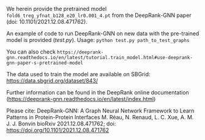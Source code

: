 We herein provide the pretrained model `fold6_treg_yfnat_b128_e20_lr0.001_4.pt` from the DeepRank-GNN paper (doi: 10.1101/2021.12.08.471762).

An example of code to run DeepRank-GNN on new data with the pre-trained model is provided (*test.py*).
Usage: 
`python test.py path_to_test_graphs`

You can also check `https://deeprank-gnn.readthedocs.io/en/latest/tutorial.train_model.html#use-deeprank-gnn-paper-s-pretrained-model`

The data used to train the model are available on SBGrid:  https://data.sbgrid.org/dataset/843/ 

Further information can be found in the DeepRank online documentation (https://deeprank-gnn.readthedocs.io/en/latest/index.html)

Please cite:
DeepRank-GNN: A Graph Neural Network Framework to Learn Patterns in Protein-Protein Interfaces
M. Réau, N. Renaud, L. C. Xue, A. M. J. J. Bonvin
bioRxiv 2021.12.08.471762; doi: https://doi.org/10.1101/2021.12.08.471762

